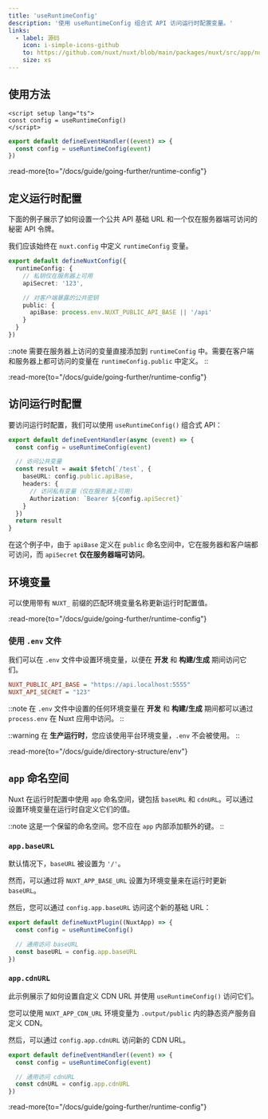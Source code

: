```yaml
---
title: 'useRuntimeConfig'
description: '使用 useRuntimeConfig 组合式 API 访问运行时配置变量。'
links:
  - label: 源码
    icon: i-simple-icons-github
    to: https://github.com/nuxt/nuxt/blob/main/packages/nuxt/src/app/nuxt.ts
    size: xs
---
```


## 使用方法

```vue [app.vue]
<script setup lang="ts">
const config = useRuntimeConfig()
</script>
```

```ts [server/api/foo.ts]
export default defineEventHandler((event) => {
  const config = useRuntimeConfig(event)
})
```

:read-more{to="/docs/guide/going-further/runtime-config"}

## 定义运行时配置

下面的例子展示了如何设置一个公共 API 基础 URL 和一个仅在服务器端可访问的秘密 API 令牌。

我们应该始终在 `nuxt.config` 中定义 `runtimeConfig` 变量。

```ts [nuxt.config.ts]
export default defineNuxtConfig({
  runtimeConfig: {
    // 私钥仅在服务器上可用
    apiSecret: '123',

    // 对客户端暴露的公共密钥
    public: {
      apiBase: process.env.NUXT_PUBLIC_API_BASE || '/api'
    }
  }
})
```

::note
需要在服务器上访问的变量直接添加到 `runtimeConfig` 中。需要在客户端和服务器上都可访问的变量在 `runtimeConfig.public` 中定义。
::

:read-more{to="/docs/guide/going-further/runtime-config"}

## 访问运行时配置

要访问运行时配置，我们可以使用 `useRuntimeConfig()` 组合式 API：

```ts [server/api/test.ts]
export default defineEventHandler(async (event) => {
  const config = useRuntimeConfig(event)

  // 访问公共变量
  const result = await $fetch(`/test`, {
    baseURL: config.public.apiBase,
    headers: {
      // 访问私有变量（仅在服务器上可用）
      Authorization: `Bearer ${config.apiSecret}`
    }
  })
  return result
}
```

在这个例子中，由于 `apiBase` 定义在 `public` 命名空间中，它在服务器和客户端都可访问，而 `apiSecret` **仅在服务器端可访问**。

## 环境变量

可以使用带有 `NUXT_` 前缀的匹配环境变量名称更新运行时配置值。

:read-more{to="/docs/guide/going-further/runtime-config"}

### 使用 `.env` 文件

我们可以在 `.env` 文件中设置环境变量，以便在 **开发** 和 **构建/生成** 期间访问它们。

```ini [.env]
NUXT_PUBLIC_API_BASE = "https://api.localhost:5555"
NUXT_API_SECRET = "123"
```

::note
在 `.env` 文件中设置的任何环境变量在 **开发** 和 **构建/生成** 期间都可以通过 `process.env` 在 Nuxt 应用中访问。
::

::warning
在 **生产运行时**，您应该使用平台环境变量，`.env` 不会被使用。
::

:read-more{to="/docs/guide/directory-structure/env"}

## `app` 命名空间

Nuxt 在运行时配置中使用 `app` 命名空间，键包括 `baseURL` 和 `cdnURL`。可以通过设置环境变量在运行时自定义它们的值。

::note
这是一个保留的命名空间。您不应在 `app` 内部添加额外的键。
::

### `app.baseURL`

默认情况下，`baseURL` 被设置为 `'/'`。

然而，可以通过将 `NUXT_APP_BASE_URL` 设置为环境变量来在运行时更新 `baseURL`。

然后，您可以通过 `config.app.baseURL` 访问这个新的基础 URL：

```ts [/plugins/my-plugin.ts]
export default defineNuxtPlugin((NuxtApp) => {
  const config = useRuntimeConfig()

  // 通用访问 baseURL
  const baseURL = config.app.baseURL
})
```

### `app.cdnURL`

此示例展示了如何设置自定义 CDN URL 并使用 `useRuntimeConfig()` 访问它们。

您可以使用 `NUXT_APP_CDN_URL` 环境变量为 `.output/public` 内的静态资产服务自定义 CDN。

然后，可以通过 `config.app.cdnURL` 访问新的 CDN URL。

```ts [server/api/foo.ts]
export default defineEventHandler((event) => {
  const config = useRuntimeConfig(event)

  // 通用访问 cdnURL
  const cdnURL = config.app.cdnURL
})
```

:read-more{to="/docs/guide/going-further/runtime-config"}
